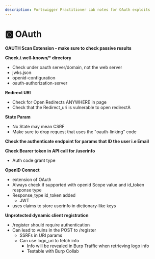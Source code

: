 ```yaml
---
description: Portswigger Practitioner Lab notes for OAuth exploits
---
```


# 🅾️ OAuth

**OAUTH Scan Extension - make sure to check passive results**

**Check /.well-known/\* directory**

* Check under oauth server/domain, not the web server
* jwks.json
* openid-configuration
* oauth-authorization-server

**Redirect URI**

* Check for Open Redirects ANYWHERE in page
* Check that the Redirect\_uri is vulnerable to open redirectA

**State Param**

* No State may mean CSRF
* Make sure to drop request that uses the "oauth-linking" code

**Check the authenticate endpoint for params that ID the user i.e Email**

**Check Bearer token in API call for /userinfo**

* Auth code grant type

**OpenID Connect**

* extension of OAuth
* Always check if supported with openid Scope value and id\_token response type
* Response\_type id\_token added
  * JWT
* uses claims to store userinfo in dictionary-like keys

**Unprotected dynamic client registration**

* /register should require authentication
* Can lead to vulns in the POST to /register
  * SSRFs in URI params
  * Can use logo\_uri to fetch info
    * Info will be revealed in Burp Traffic when retrieving logo info
    * Testable with Burp Collab

